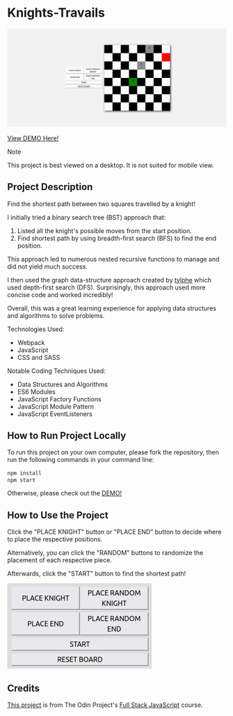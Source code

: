 # Knights-Travails

![Screenshot of the App Overview](/src/assets/screenshots/Knights_Travails_Showcase.png)

[View DEMO Here!](https://tommy128works.github.io/Knights-Travails/)

> [!NOTE]
> This project is best viewed on a desktop. It is not suited for mobile view.

## Project Description

Find the shortest path between two squares travelled by a knight! 

I initially tried a binary search tree (BST) approach that:
1. Listed all the knight's possible moves from the start position. 
2. Find shortest path by using breadth-first search (BFS) to find the end position.

This approach led to numerous nested recursive functions to manage and did not yield much success.

I then used the graph data-structure approach created by [tylphe](https://github.com/TYLPHE/knights-travails) which used depth-first search (DFS). Surprisingly, this approach used more concise code and worked incredibly!

Overall, this was a great learning experience for applying data structures and algorithms to solve problems.

Technologies Used:
- Webpack
- JavaScript
- CSS and SASS

Notable Coding Techniques Used:
- Data Structures and Algorithms
- ES6 Modules
- JavaScript Factory Functions
- JavaScript Module Pattern
- JavaScript EventListeners

## How to Run Project Locally

To run this project on your own computer, please fork the repository, then run the following commands in your command line:
```
npm install
npm start
```

Otherwise, please check out the [DEMO!](https://tommy128works.github.io/Knights-Travails/)

## How to Use the Project

Click the "PLACE KNIGHT" button or "PLACE END" button to decide where to place the respective positions.

Alternatively, you can click the "RANDOM" buttons to randomize the placement of each respective piece.

Afterwards, click the "START" button to find the shortest path!

![Screenshot of primary user interface](/src/assets/screenshots/Knights_Travails_Buttons.png)


## Credits

[This project](https://www.theodinproject.com/lessons/javascript-knights-travails) is from The Odin Project's [Full Stack JavaScript](https://www.theodinproject.com/paths/full-stack-javascript) course.